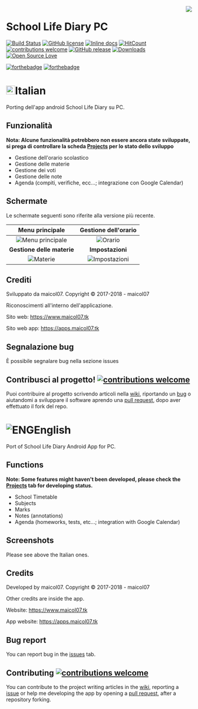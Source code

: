 <img src="https://apps.maicol07.tk/app/sld/img/ic_launcher.png" align="right" />

# School Life Diary PC
[![Build Status](https://travis-ci.org/maicol07/school_life_diary_pc.svg?branch=master)](https://travis-ci.org/maicol07/school_life_diary_pc)
[![GitHub license](https://img.shields.io/github/license/maicol07/school_life_diary_pc.svg)](https://github.com/maicol07/school_life_diary_pc/blob/master/LICENSE)
[![Inline docs](http://inch-ci.org/github/maicol07/school_life_diary_pc.svg?branch=master)](http://inch-ci.org/github/maicol07/school_life_diary_pc)
[![HitCount](http://hits.dwyl.io/maicol07/school_life_diary_pc.svg)](http://hits.dwyl.io/maicol07/school_life_diary_pc)
[![contributions welcome](https://img.shields.io/badge/contributions-welcome-brightgreen.svg?style=flat)](https://github.com/maicol07/school_life_diary_pc/issues)
[![GitHub release](https://img.shields.io/github/release/maicol07/school_life_diary_pc/all.svg)](https://github.com/maicol07/school_life_diary_pc/releases/)
[![Downloads](https://img.shields.io/github/downloads/maicol07/school_life_diary_pc/total.svg)](https://github.com/maicol07/school_life_diary_pc/releases/)
[![Open Source Love](https://badges.frapsoft.com/os/v1/open-source.png?v=103)](https://github.com/maicol07/school_life_diary_pc)

[![forthebadge](http://forthebadge.com/images/badges/made-with-python.svg)](http://forthebadge.com)
[![forthebadge](http://forthebadge.com/images/badges/built-with-love.svg)](http://forthebadge.com)

# <img src="https://i.imgur.com/ji5wfIj.png" alt="ITA" weight=24 height=24></img>Italian
Porting dell'app android School Life Diary su PC.
## Funzionalità
<b>Nota: Alcune funzionalità potrebbero non essere ancora state sviluppate, si prega di controllare la scheda [Projects](https://github.com/maicol07/school_life_diary_pc/projects) per lo stato dello sviluppo</b>
- Gestione dell'orario scolastico
- Gestione delle materie
- Gestione dei voti
- Gestione delle note
- Agenda (compiti, verifiche, ecc...; integrazione con Google Calendar)
## Schermate
Le schermate seguenti sono riferite alla versione più recente.

Menu principale            |  Gestione dell'orario
:-------------------------:|:-------------------------:
<img src="https://apps.maicol07.tk/wp-content/uploads/2017/03/sld_screen_1-1.png" alt="Menu principale"/>  |  <img src="https://apps.maicol07.tk/wp-content/uploads/2017/03/sld_screen_3-1.png" alt="Orario" />  
**Gestione delle materie**          |  **Impostazioni**
<img src="https://apps.maicol07.tk/wp-content/uploads/2017/03/sld_screen_4.png" alt="Materie" /> | <img src="https://apps.maicol07.tk/wp-content/uploads/2017/03/sld_screen_4-1.png" alt="Impostazioni" />

## Crediti
Sviluppato da maicol07. Copyright © 2017-2018 - maicol07

Riconoscimenti all'interno dell'applicazione.

Sito web: https://www.maicol07.tk

Sito web app: https://apps.maicol07.tk
## Segnalazione bug
È possibile segnalare bug nella sezione issues
## Contribusci al progetto! [![contributions welcome](https://img.shields.io/badge/contributions-welcome-brightgreen.svg?style=flat)](https://github.com/maicol07/school_life_diary_pc/issues)
Puoi contribuire al progetto scrivendo articoli nella [wiki](https://github.com/maicol07/school_life_diary_pc/wiki), riportando un [bug](https://github.com/maicol07/school_life_diary_pc/issues) o aiutandomi a sviluppare il software aprendo una [pull request](https://github.com/maicol07/school_life_diary_pc/pulls), dopo aver effettuato il fork del repo.

# <img src="http://www.myiconfinder.com/uploads/iconsets/24-24-5a4e6b31d441c44062c0fa1b34035a27.png" alt="ENG"></img>English
Port of School Life Diary Android App for PC.
## Functions
<b>Note: Some features might haven't been developed, please check the [Projects](https://github.com/maicol07/school_life_diary_pc/projects) tab for developing status.</b>
- School Timetable
- Subjects
- Marks
- Notes (annotations)
- Agenda (homeworks, tests, etc...; integration with Google Calendar)
## Screenshots
Please see above the Italian ones.
## Credits
Developed by maicol07. Copyright © 2017-2018 - maicol07

Other credits are inside the app.

Website: https://www.maicol07.tk

App website: https://apps.maicol07.tk
## Bug report
You can report bug in the [issues](https://github.com/maicol07/school_life_diary_pc/issues) tab.
## Contributing [![contributions welcome](https://img.shields.io/badge/contributions-welcome-brightgreen.svg?style=flat)](https://github.com/maicol07/school_life_diary_pc/issues)
You can contribute to the project writing articles in the [wiki](https://github.com/maicol07/school_life_diary_pc/wiki), reporting a [issue](https://github.com/maicol07/school_life_diary_pc/issues) or help me developing the app by opening a [pull request](https://github.com/maicol07/school_life_diary_pc/pulls), after a repository forking.
